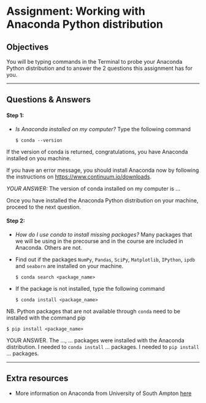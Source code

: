 # Assignment: Working with Anaconda Python distribution

## Objectives
You will be typing commands in the Terminal to probe your Anaconda Python
distribution and to answer the 2 questions this assignment has for you.

_______________________________________
## Questions & Answers

#### Step 1:
- *Is Anaconda installed on my computer?* Type the following command

  ```
  $ conda --version
  ```

If the version of conda is returned, congratulations, you have Anaconda installed
on you machine.

If you have an error message, you should install Anaconda now by following the instructions on
https://www.continuum.io/downloads.

*YOUR ANSWER:* The version of conda installed on my computer is ...

Once you have installed the Anaconda Python distribution on your machine, proceed to the next question.

#### Step 2:
- *How do I use conda to install missing packages?* Many packages that we will be using in the precourse and in the course are included in Anaconda. Others are not.
- Find out if the packages `NumPy`, `Pandas`, `SciPy`, `Matplotlib`, `IPython`, `ipdb` and `seaborn` are installed on your machine.

  ```
  $ conda search <package_name>
  ```

- If the package is not installed, type the following command

  ```
  $ conda install <package_name>
  ```

NB. Python packages that are not available through `conda` need to be installed with the command pip

  ```
  $ pip install <package_name>
  ```

YOUR ANSWER. The ..., ... packages were installed with the Anaconda distribution. I needed to `conda install` ... packages. I needed to `pip install`  ... packages.

_______________________________________
## Extra resources

- More information on Anaconda from University of South Ampton [here](http://www.southampton.ac.uk/~fangohr/blog/installation-of-python-spyder-numpy-sympy-scipy-pytest-matplotlib-via-anaconda.html)
